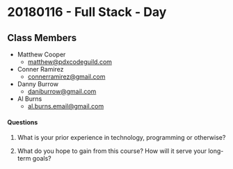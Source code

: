 # 20180116 - Full Stack - Day

## Class Members

- Matthew Cooper
    - matthew@pdxcodeguild.com
- Conner Ramirez
    - connerramirez@gmail.com
- Danny Burrow
    - daniburrow@gmail.com
- Al Burns
    - al.burns.email@gmail.com




#### Questions

1. What is your prior experience in technology, programming or otherwise?

2. What do you hope to gain from this course? How will it serve your long-term goals?




